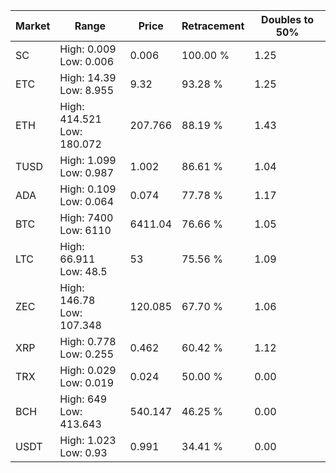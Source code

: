 | Market | Range | Price| Retracement | Doubles to 50% |
| --- | --- | --- | --- | --- |
| SC | High: 0.009<br />Low: 0.006 | 0.006 | 100.00 % | 1.25 |
| ETC | High: 14.39<br />Low: 8.955 | 9.32 | 93.28 % | 1.25 |
| ETH | High: 414.521<br />Low: 180.072 | 207.766 | 88.19 % | 1.43 |
| TUSD | High: 1.099<br />Low: 0.987 | 1.002 | 86.61 % | 1.04 |
| ADA | High: 0.109<br />Low: 0.064 | 0.074 | 77.78 % | 1.17 |
| BTC | High: 7400<br />Low: 6110 | 6411.04 | 76.66 % | 1.05 |
| LTC | High: 66.911<br />Low: 48.5 | 53 | 75.56 % | 1.09 |
| ZEC | High: 146.78<br />Low: 107.348 | 120.085 | 67.70 % | 1.06 |
| XRP | High: 0.778<br />Low: 0.255 | 0.462 | 60.42 % | 1.12 |
| TRX | High: 0.029<br />Low: 0.019 | 0.024 | 50.00 % | 0.00 |
| BCH | High: 649<br />Low: 413.643 | 540.147 | 46.25 % | 0.00 |
| USDT | High: 1.023<br />Low: 0.93 | 0.991 | 34.41 % | 0.00 |
